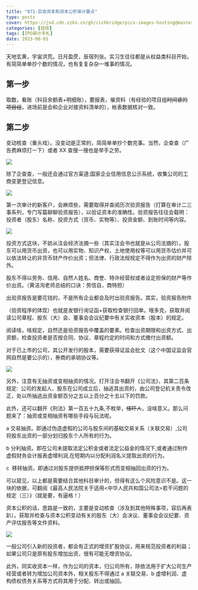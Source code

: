 ```yaml
---
title: "071-实收资本和资本公积审计要点"
type: posts
cover: https://jsd.cdn.zzko.cn/gh/richbridge/picx-images-hosting@master/thumbnail/audit.png
categories: [投技]
tags: [IPO审计手札]
date: 2023-08-01
---
```

天地玄黄，宇宙洪荒。日月盈昃，辰宿列张。实习生往往都是从权益类科目开始，有简简单单抄个数的情况，也有复复杂杂一堆事的情况。

## 第一步
取数，看账（科目余额表+明细账），要报表，催资料（有经验的项目组~~时间紧的项目组~~，进场前是会和企业对接资料清单的），帐表数据核对一致。

## 第二步
变动核查（重头戏）。没变动是正常的，简简单单抄个数完事。当然，企查查（广告费麻烦打一下）或者 XX 查搜一搜也是举手之劳。

![](https://img.richfan.site/ibank/IPO审计札记/071-实收资本和资本公积审计要点_1.webp)

除了企查查，一般还会通过官方渠道:国家企业信用信息公示系统，收集公司的工商变更登记信息。

![](https://img.richfan.site/ibank/IPO审计札记/071-实收资本和资本公积审计要点_2.webp)

第一次审计的新客户，会麻烦些，需要取得并查阅历次验资报告（打算在审计二三事系列，专门写篇聊聊验资报告），以验证资本的准确性。验资报告往往会载明：投资者（股东）名称、投资方式（货币、实物等）、投资金额、到账时间等内容。

![](https://img.richfan.site/ibank/IPO审计札记/071-实收资本和资本公积审计要点_3.webp)

投资方式这块，不妨从注会经济法摘一些（其实注会书也就是从公司法摘的）。股东可以用货币出资，也可以用实物、知识产权、土地使用权等可以用货币估价并可以依法转让的非货币财产作价出资；但法律、行政法规规定不得作为出资的财产除外。

股东不得以劳务、信用、自然人姓名、商誉、特许经营权或者设定担保的财产等作价出资。（黄洁洵老师总结的口诀：劳信自，商特担）

出验资报告是要花钱的，不是所有企业都会及时出验资报告。其实，验资报告附件

（验资程序的体现）也就是发银行询证函+获取检查银行回单。哦多克，获取并阅读公司章程、股东（大）会、董事会会议纪要中有关实收资本（股本）的规定。

阅读啥，啥规定，自然还是验资报告中覆盖的要素。检查出资期限和出资方式、出资额，检查投资者是否按合同、协议、章程约定的时间和方式缴付出资额。

对于已上市的公司，其公开发行的股本，需要获得证监会批文（这个中国证监会官网自然是要公示的），券商的承销协议等。

![](https://img.richfan.site/ibank/IPO审计札记/071-实收资本和资本公积审计要点_4.webp)

另外，注意有无抽资或变相抽资的情况。打开注会书翻开《公司法》，其第二百条规定:  公司的发起人、股东在公司成立后，抽逃其出资的，由公司登记机关责令改正，处以所抽逃出资金额百分之五以上百分之十五以下的罚款。

此外，还可以翻开《刑法》第一百五十九条,不枚举，~~怪吓人~~，没啥意义。那么问题来了：抽资或变相抽资有哪些手段与玩法呢。

a 交易抽资。即通过伪造虚假的公司与股东间的基础交易关系（关联交易）,公司将股东出资的一部分划归股东个人所有的行为。

b 分利抽资。即在公司未提取法定公积金或者法定公益金的情况下,或者通过制作虚假财务会计报表虚增利润,在短期内以分配利润名义提取出资的行为。

c  移转抽资。即通过对股东提供抵押担保等形式而变相抽回出资的行为。

可以窥见，以上都是需要结合其他科目审计的，但得有这么个风险意识不是。这一块的依据，可翻阅《最高人民法院关于适用<中华人民共和国公司法>若干问题的规定（三）》（就是要，有逼格！）

资本公积的话，思路是一致的，主要是变动核查（涉及到其他特殊事项，容后再表趴）。获取并检查与资本公积变动有关的股东（大）会决议、董事会会议纪要、资产评估报告等文件资料。

![](https://img.richfan.site/ibank/IPO审计札记/071-实收资本和资本公积审计要点_5.webp)

一般公司引入新的投资者，都会有正式的增资扩股协议，用来规范投资者的利益；如果公司只是原有股东增加出资，很有可能无增资协议。

此外，同实收资本一样，作为公司的资本，归公司所有，除依法用于扩大公司生产经营或者转为增加公司资本外，相关股东不得通过 a 关联交易、b 虚增利润、虚构债权债务关系等方式将其用于分配、转出或抽回。